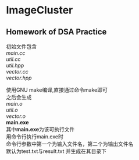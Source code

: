 # ImageCluster
## Homework of DSA Practice

初始文件包含  
*main.cc*  
*util.cc*  
*util.hpp*  
*vector.cc*  
*vector.hpp*  

使用GNU make编译,直接通过命令make即可  
之后会生成  
*main.o*  
*util.o*  
*vector.o*  
**main.exe**  
其中**main.exe**为该可执行文件  
用命令行执行main.exe时  
命令行参数中第一个为输入文件名，第二个为输出文件名  
默认为test.txt与result.txt 并生成在其目录下

